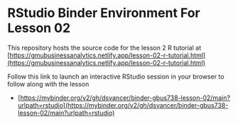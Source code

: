 # RStudio Binder Environment For Lesson 02

This repository hosts the source code for the lesson 2 R tutorial at [https://gmubusinessanalytics.netlify.app/lesson-02-r-tutorial.html](https://gmubusinessanalytics.netlify.app/lesson-02-r-tutorial.html)

Follow this link to launch an interactive RStudio session in your browser to follow along with the lesson
- [https://mybinder.org/v2/gh/dsvancer/binder-gbus738-lesson-02/main?urlpath=rstudio](https://mybinder.org/v2/gh/dsvancer/binder-gbus738-lesson-02/main?urlpath=rstudio)
